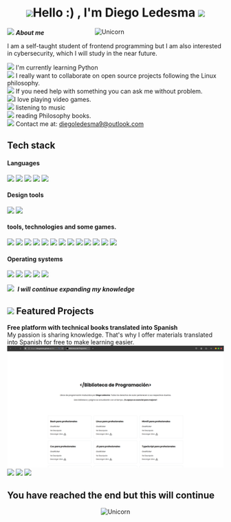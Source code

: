<h1 align="center"><img src="https://media.giphy.com/media/uSbOSZNBgLtxtqtoU1/giphy.gif?cid=ecf05e47137dgrkmpuw8zn576nftzmkrhk74xcvudfhb1ce1&ep=v1_stickers_related&rid=giphy.gif&ct=s" width="35"><b>Hello :) , I'm Diego Ledesma </b><img src="https://media.giphy.com/media/uSbOSZNBgLtxtqtoU1/giphy.gif?cid=ecf05e47137dgrkmpuw8zn576nftzmkrhk74xcvudfhb1ce1&ep=v1_stickers_related&rid=giphy.gif&ct=s" width="35"></h1>
<!--  -->
<img align="right" width=300px alt="Unicorn" src="https://media0.giphy.com/media/v1.Y2lkPTc5MGI3NjExYTNtaTA3ejRza2t3MGQ0dHh1OTI4MGFhZ2w4bG9tZjd6ZDZvamh6eSZlcD12MV9pbnRlcm5hbF9naWZfYnlfaWQmY3Q9cw/FCffpN404oRZpFbSzl/giphy.gif" />

<img src="https://media3.giphy.com/media/v1.Y2lkPTc5MGI3NjExbTJrc3d5YTV3YzNsZGVleGJzdDlnM29wczA4ajM1am9nN2U3eTFwciZlcD12MV9pbnRlcm5hbF9naWZfYnlfaWQmY3Q9cw/j0yDs1uIaBD8LrlwId/giphy.gif" width="70px">&nbsp;***About me***

I am a self-taught student of frontend programming but I am also interested in cybersecurity, which I will study in the near future.

<img src="https://media.giphy.com/media/ZCjmyPUlnkHDRc42Id/giphy.gif?cid=ecf05e475i663mjn99yush5clts7xbtba4elk6wg3bro75m1&ep=v1_stickers_search&rid=giphy.gif&ct=s" width="25"> I'm currently learning Python <br>
<img src="https://media.giphy.com/media/KsBNnlWoxPE0Zdbh6V/giphy.gif?cid=ecf05e47amczv81qkqin6chxmsunxfa6zrrp1hy3zohjkx1m&ep=v1_stickers_search&rid=giphy.gif&ct=s" width="25"> I really want to collaborate on open source projects following the Linux philosophy.<br>
<img src="https://media.giphy.com/media/v1.Y2lkPTc5MGI3NjExY2lmcWRsdzY4dGFsZmswa213cm1ncDR1eWNucWJrZ2wxaHdhdTA0NiZlcD12MV9zdGlja2Vyc19zZWFyY2gmY3Q9cw/zIt1sZXSYsPpCIBPkC/giphy.gif" width="25"> If you need help with something you can ask me without problem.<br>
<img src="https://media.giphy.com/media/IpJnbpcEVlLubYtaWh/giphy.gif?cid=790b7611cifqdlw68talfk0kmwrmgp4uycnqbkgl1hwau046&ep=v1_stickers_search&rid=giphy.gif&ct=s" width="25">I love playing video games. <br>
<img src="https://media.giphy.com/media/yA1d0bznvsuzqp941U/giphy.gif?cid=ecf05e47e7lj34gz5frc4za71qqk8lpdlp0o1kau6r8saex3&ep=v1_stickers_search&rid=giphy.gif&ct=s" width="25"> listening to music<br>
<img src="https://media.giphy.com/media/VMvBLb1lmQ7POd4n10/giphy.gif?cid=ecf05e4704u1ufxda631oxclg4y84ifqxaumzd94121a1aj0&ep=v1_stickers_search&rid=giphy.gif&ct=s" width="25"> reading Philosophy books.<br>
<img src="https://media.giphy.com/media/HZvKgdDvta65uAyg0r/giphy.gif?cid=ecf05e475i663mjn99yush5clts7xbtba4elk6wg3bro75m1&ep=v1_stickers_search&rid=giphy.gif&ct=s" width="25"> Contact me at: <a href="diegoledesma9@outlook.com">diegoledesma9@outlook.com</a>

## Tech stack ##

<h4> Languages </h4>
<span> 
  <img src="https://img.shields.io/badge/HTML5-E34F26?style=for-the-badge&logo=html5&logoColor=white">
  <img src="https://img.shields.io/badge/CSS3-1572B6?style=for-the-badge&logo=css3&logoColor=white">
  <img src="https://img.shields.io/badge/JavaScript-F7DF1E?style=for-the-badge&logo=javascript&logoColor=black">
  <img src="https://img.shields.io/badge/python-3670A0?style=for-the-badge&logo=python&logoColor=ffdd54">
  <img src= "https://img.shields.io/badge/-Arduino-00979D?style=for-the-badge&logo=Arduino&logoColor=white">
 
<h4> Design tools </h4>
 <img src="https://img.shields.io/badge/Adobe%20Creative%20Cloud-DA1F26.svg?style=for-the-badge&logo=Adobe%20Creative%20Cloud&logoColor=white">
 <img src="https://img.shields.io/badge/figma-%23F24E1E.svg?style=for-the-badge&logo=figma&logoColor=white">

</span>


<h4> tools, technologies and some games. </h4>
<span>
  <img src="https://img.shields.io/badge/Visual%20Studio%20Code-0078d7.svg?style=for-the-badge&logo=visual-studio-code&logoColor=white">
  <img src="https://img.shields.io/badge/Local_AI-2E8B57?logo=llama&logoColor=white&labelColor=2E8B57&style=for-the-badge">
  <img src="https://img.shields.io/badge/DeepSeek-01B7D6?labelColor=01B7D6&style=for-the-badge">
  <img src="https://img.shields.io/badge/chatGPT-74aa9c?style=for-the-badge&logo=openai&logoColor=white">
  <img src="https://img.shields.io/badge/google%20gemini-8E75B2?style=for-the-badge&logo=google%20gemini&logoColor=white">
  <img src="https://img.shields.io/badge/steam-%23000000.svg?style=for-the-badge&logo=steam&logoColor=white">
  <img src="https://img.shields.io/badge/nVIDIA-%2376B900.svg?style=for-the-badge&logo=nVIDIA&logoColor=white">
  <img src="https://img.shields.io/badge/Reddit-FF4500?style=for-the-badge&logo=reddit&logoColor=white">
  <img src="https://img.shields.io/badge/Discord-%235865F2.svg?style=for-the-badge&logo=discord&logoColor=white">
  <img src="https://img.shields.io/badge/github%20pages-121013?style=for-the-badge&logo=github&logoColor=white">
  <img src="https://img.shields.io/badge/PUBG-FF7A00?logo=pubg&logoColor=white&labelColor=FF7A00&style=for-the-badge">
  <img src="https://img.shields.io/badge/Minecraft-62B47A?logo=minecraft&logoColor=white&labelColor=62B47A&style=for-the-badge">
  <img src="https://img.shields.io/badge/PC_Technician-4B0082?logo=tools&logoColor=white&labelColor=4B0082&style=for-the-badge">

</span>

<h4> Operating systems </h4>
<span>
  <img src="https://img.shields.io/badge/Linux-FCC624?style=for-the-badge&logo=linux&logoColor=black">
  <img src="https://img.shields.io/badge/Arch%20Linux-1793D1?logo=arch-linux&logoColor=fff&style=for-the-badge">
  <img src="https://img.shields.io/badge/Fedora-294172?style=for-the-badge&logo=fedora&logoColor=white">
  <img src="https://img.shields.io/badge/Windows%2011-%230079d5.svg?style=for-the-badge&logo=Windows%2011&logoColor=white">
  <img src="https://img.shields.io/badge/CasaOS-00BFFF?logo=cloud&logoColor=white&labelColor=00BFFF&style=for-the-badge">
</span>


<img src="https://media2.giphy.com/media/v1.Y2lkPTc5MGI3NjExd29sb2QxdjU4MGRhYTd6eGk5OWJodXJjbHN1dGhkNWVnem8xZG5wdyZlcD12MV9pbnRlcm5hbF9naWZfYnlfaWQmY3Q9cw/qSOhgRkRedzhOQo5iV/giphy.gif" width="70px">&nbsp; ***I will continue expanding my knowledge*** <br>
## <img src="https://media.giphy.com/media/GrRxldv1VGzwYK6KNj/giphy.gif?cid=790b761132i3z06o7jze9ud8ccmpk07ducs951htxqqqxzpx&ep=v1_stickers_search&rid=giphy.gif&ct=s" width="40"> Featured Projects
**Free platform with technical books translated into Spanish** <br>
My passion is sharing knowledge. That's why I offer materials translated into Spanish for free to make learning easier.
<a href="https://diegolede.github.io/Biblioteca-de-programaci-n/" target="_blank">
  <img src="assets/img/capturabiblioteca.png">
</a>
<img src="https://img.shields.io/badge/HTML5-E34F26?style=for-the-badge&logo=html5&logoColor=white">
<img src="https://img.shields.io/badge/CSS3-1572B6?style=for-the-badge&logo=css3&logoColor=white">
<img src="https://img.shields.io/badge/JavaScript-F7DF1E?style=for-the-badge&logo=javascript&logoColor=black"> <br>

## You have reached the end but this will continue

<p align="center">
  <img width="300px" alt="Unicorn" src="https://media.giphy.com/media/pxunm7f738mBRsmQ8q/giphy.gif?cid=ecf05e47rd3tidvf3tkwuc2dvq4hbo3zsif1pv1g12lm37si&ep=v1_stickers_search&rid=giphy.gif&ct=s" />
</p>

</div>

